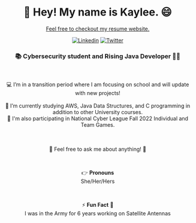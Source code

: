 <h1 align="center"> 👋 Hey! My name is Kaylee. 😄 </h1>
<a href="https://kayleesg.tech"><p align="center"> Feel free to checkout my resume website.</p></a>

<div align="center">

[![Linkedin](https://img.shields.io/badge/-LinkedIn-blue?style=flat&logo=Linkedin&logoColor=white)](https://www.linkedin.com/in/kaylee-schneegass-cyber)
[![Twitter](https://img.shields.io/badge/-Twitter-1DA1F2?style=flat&logo=Twitter&logoColor=white)](https://twitter.com/kayleesg5)

</div>

<h3 align="center">📚 Cybersecurity student and Rising Java Developer ​👨‍💻​ </h3>

<!--<p>
  <br />
  <br />
  <code><a href="https://www.python.org/"><img width="10%" src="https://www.vectorlogo.zone/logos/python/python-ar21.svg"></a></code>
  <br />
  <code><a href="https://visualstudio.microsoft.com/"><img width="10%" src="https://www.vectorlogo.zone/logos/visualstudio_code/visualstudio_code-ar21.svg"></a></code>
</p>-->
<br />
<br />
<div align="center">
💻 I’m in a transition period where I am focusing on school and will update with new projects!<br/>
<br/>
🌱 I’m currently studying AWS, Java Data Structures, and C programming in addition to other University courses. <br/>
🧮 I'm also participating in National Cyber League Fall 2022 Individual and Team Games. <br/>
  </div>
<br/> 

<!--<h3 align="center"> Project Demos </h3>
<div align="center">
  <a href="https://youtu.be/dPf9qrEST_w">Flat News | </a> 
  <a href="https://youtu.be/MXSXUCAqZrQ">The Flatiron Experience Board Game | </a> 
  <a href="https://youtu.be/2pqRaRD6gM8">Pet Date</a> 
</div>
<h3 align="center"> Udemy Course Projects </h3>
<p align="center">Deployed through AWS Amplify!</p>
<div align="center">
  <a href="https://master.dxap86r25zjey.amplifyapp.com">Natours - Intro to Sass  |  </a>
  <a href="https://master.dxaildfbk8a8x.amplifyapp.com">Trillo - Intro to Flexbox  |  </a>
  <a href="https://master.d2c273vgjytxlv.amplifyapp.com/">Nexter - Intro to CSS Grid </a>
</div>-->


<br/>
<p align="center"> 💬 Feel free to ask me about anything! 🙋 <p>
<br/>
<p align="center">👉 <b>Pronouns</b><br/> She/Her/Hers</p>
<br/>
<p align="center"> ⚡ <b>Fun Fact</b> 🌟 <br/>I was in the Army for 6 years working on Satellite Antennas <br/></p>

<!--**jiangmichael1/jiangmichael1** is a ✨ _special_ ✨ repository because its `README.md` (this file) appears on your GitHub profile.-->
